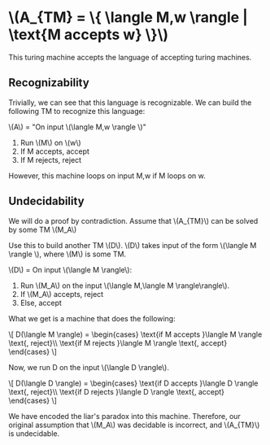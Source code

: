 # \\(A_{TM} = \\{ \langle M,w \rangle | \text{M accepts w} \\}\\)

This turing machine accepts the language of accepting turing machines.

## Recognizability
Trivially, we can see that this language is recognizable. We can build the
following TM to recognize this language:

\\(A\\) = "On input \\(\langle M,w \rangle \\)"
1. Run \\(M\\) on \\(w\\)
2. If M accepts, accept
2. If M rejects, reject

However, this machine loops on input M,w if M loops on w.

## Undecidability
We will do a proof by contradiction. Assume that \\(A_{TM}\\) can be solved by
some TM \\(M_A\\)

Use this to build another TM \\(D\\). \\(D\\) takes input of the form
\\(\langle M \rangle \\), where \\(M\\) is some TM.

\\(D\\) = On input \\(\langle M \rangle\\):
1. Run \\(M_A\\) on the input \\(\langle M,\langle M \rangle\rangle\\).
2. If \\(M_A\\) accepts, reject
3. Else, accept

What we get is a machine that does the following:

\\[
D(\langle M \rangle) =
\begin{cases}
\text{if M accepts }\langle M \rangle \text{, reject}\\\\
\text{if M rejects }\langle M \rangle \text{, accept}
\end{cases}
\\]

Now, we run D on the input \\(\langle D \rangle\\).

\\[
D(\langle D \rangle) =
\begin{cases}
\text{if D accepts }\langle D \rangle \text{, reject}\\\\
\text{if D rejects }\langle D \rangle \text{, accept}
\end{cases}
\\]

We have encoded the liar's paradox into this machine. Therefore, our original
assumption that \\(M_A\\) was decidable is incorrect, and \\(A_{TM}\\) is
undecidable.



